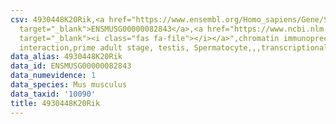 ```yaml
---
csv: 4930448K20Rik,<a href="https://www.ensembl.org/Homo_sapiens/Gene/Summary?db=core;g=ENSMUSG00000082843"
  target="_blank">ENSMUSG00000082843</a>,<a href="https://www.ncbi.nlm.nih.gov/pubmed/25450459"
  target="_blank"><i class="fas fa-file"></i></a>",chromatin immunoprecipitation assay,direct
  interaction,prime adult stage, testis, Spermatocyte,,,transcriptional regulation,
data_alias: 4930448K20Rik
data_id: ENSMUSG00000082843
data_numevidence: 1
data_species: Mus musculus
data_taxid: '10090'
title: 4930448K20Rik
---
```

